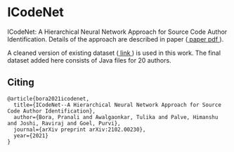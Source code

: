 # ICodeNet

ICodeNet: A Hierarchical Neural Network Approach for Source Code Author Identification.
Details of the approach are described in paper (<a href='https://arxiv.org/abs/2102.00230'> paper </a> <a href='https://arxiv.org/pdf/2102.00230.pdf'> pdf </a>).

A cleaned version of existing dataset (<a href='https://github.com/xinyu1118/authorship_attribution'> link </a>) is used in this work.
The final dataset added here consists of Java files for 20 authors.

## Citing
```
@article{bora2021icodenet,
  title={ICodeNet--A Hierarchical Neural Network Approach for Source Code Author Identification},
  author={Bora, Pranali and Awalgaonkar, Tulika and Palve, Himanshu and Joshi, Raviraj and Goel, Purvi},
  journal={arXiv preprint arXiv:2102.00230},
  year={2021}
}
```
